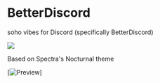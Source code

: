 # BetterDiscord
soho vibes for Discord (specifically BetterDiscord)

[![](https://img.shields.io/badge/Rosé%20Pine%20Theme-191724)](https://github.com/rose-pine/rose-pine-theme)

Based on Spectra's Nocturnal theme

[![Preview](https://i.imgur.com/d7VnFZk.png)]
